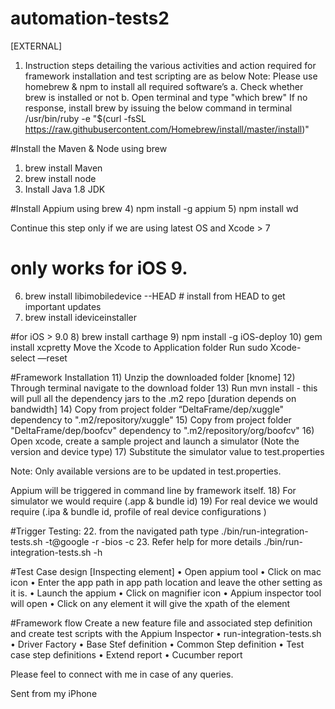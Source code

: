 # automation-tests2

[EXTERNAL]

1. Instruction steps detailing the various activities and action required for framework installation and test scripting are as below
Note: Please use homebrew & npm to install all required software’s
a. Check whether brew is installed or not
b. Open terminal and type "which brew"
If no response, install brew by issuing the below command in terminal
/usr/bin/ruby -e "$(curl -fsSL https://raw.githubusercontent.com/Homebrew/install/master/install)"

#Install the Maven & Node using brew
1) brew install Maven
2) brew install node
3) Install Java 1.8 JDK

#Install Appium using brew
4) npm install -g appium
5) npm install wd

Continue this step only if we are using latest OS and Xcode > 7
# only works for iOS 9.
6) brew install libimobiledevice --HEAD # install from HEAD to get important updates
7) brew install ideviceinstaller

#for iOS > 9.0
8) brew install carthage
9) npm install -g iOS-deploy
10) gem install xcpretty
Move the Xcode to Application folder
Run sudo Xcode-select —reset

#Framework Installation
11) Unzip the downloaded folder [knome]
12) Through terminal navigate to the download folder
13) Run mvn install - this will pull all the dependency jars to the .m2 repo [duration depends on bandwidth]
14) Copy from project folder “DeltaFrame/dep/xuggle" dependency to ".m2/repository/xuggle"
15) Copy from project folder "DeltaFrame/dep/boofcv" dependency to ".m2/repository/org/boofcv"
16) Open xcode, create a sample project and launch a simulator (Note the version and device type)
17) Substitute the simulator value to test.properties

Note: Only available versions are to be updated in test.properties.

Appium will be triggered in command line by framework itself.
18) For simulator we would require (.app & bundle id)
19) For real device we would require (.ipa & bundle id, profile of real device configurations )

#Trigger Testing:
22. from the navigated path type ./bin/run-integration-tests.sh -t@google -r -bios -c
23. Refer help for more details ./bin/run-integration-tests.sh -h

#Test Case design [Inspecting element]
• Open appium tool
• Click on mac icon
• Enter the app path in app path location and leave the other setting as it is.
• Launch the appium
• Click on magnifier icon
• Appium inspector tool will open
• Click on any element it will give the xpath of the element

#Framework flow
Create a new feature file and associated step definition and create test scripts with the Appium Inspector
• run-integration-tests.sh
• Driver Factory
• Base Stef definition
• Common Step definition
• Test case step definitions
• Extend report
• Cucumber report

Please feel to connect with me in case of any queries.


Sent from my iPhone

